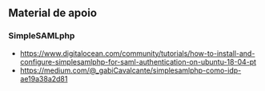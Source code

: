 ## Material de apoio

### SimpleSAMLphp

- https://www.digitalocean.com/community/tutorials/how-to-install-and-configure-simplesamlphp-for-saml-authentication-on-ubuntu-18-04-pt
- https://medium.com/@_gabiCavalcante/simplesamlphp-como-idp-ae19a38a2d81